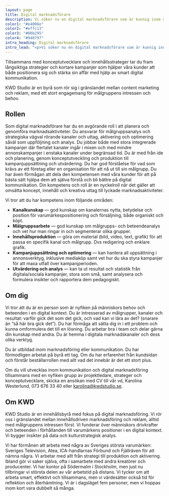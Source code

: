 ```yaml
---
layout: page
title: Digital marknadsförare
description: Vi söker nu en digital marknadsförare som är kunnig inom målgruppsanalys och segmentering, som har koll på digitala kanalers möjligheter och begränsningar, och som vet hur man paketerar innehåll för att passa både målgrupp och kanal.
color1: "#e4006e"
color2: "#effc13"
color3: "#00b295"
color4: "#940797"
intro_heading: Digital marknadsförare
intro_lead: "<p>Vi söker nu en digital marknadsförare som är kunnig inom målgruppsanalys och segmentering, som har koll på digitala kanalers möjligheter och begränsningar, och som vet hur man paketerar innehåll för att passa både målgrupp och kanal.</p>"
---
```

Tillsammans med konceptutvecklare och innehållsstrateger tar du fram långsiktiga strategier och kortare kampanjer som hjälper våra kunder att både positionera sig och stärka sin affär med hjälp av smart digital kommunikation.

KWD Studio är en byrå som rör sig i gränslandet mellan content marketing och reklam, med ett stort engagemang för målgruppens intressen och behov.

## Rollen

Som digital marknadsförare har du en avgörande roll i att planera och genomföra marknadsaktiviteter. Du ansvarar för målgruppsanalys och strategiska vägval rörande kanaler och uttag, aktivering och optimering såväl som uppföljning och analys. Du jobbar både med stora integrerade kampanjer där flertalet kanaler ingår i mixen och med mindre annonskampanjer i enstaka kanaler under begränsad tid. Du är med från ide och planering, genom konceptutveckling och produktion till kampanjuppsättning och utvärdering. Du har god förståelse för vad som krävs av ett företag eller en organisation för att nå ut till sin målgrupp. Du har även förmågan att dela den kompetensen med våra kunder för att på bästa sätt hjälpa dem att själva förstå och bli bättre på digital kommunikation. Din kompetens och roll är en nyckelroll när det gäller att omsätta koncept, innehåll och kreativa uttag till lyckade marknadsaktiviteter.

Vi tror att du har kompetens inom följande områden:

- **Kanalkunskap** — god kunskap om kanalernas nytta, betydelse och position för varumärkespositionering och försäljning, både organiskt och köpt.
- **Målgruppsarbete** — god kunskap om målgrupps- och beteendeanalys och vet hur man ringar in och segmenterar olika grupper.
- **Innehållsproduktion** — göra om material (bild, video, text, grafik) för att passa en specifik kanal och målgrupp. Dvs redigering och enklare grafik.
- **Kampanjuppsättning och optimering** — kan hantera all uppsättning i annonsverktyg, inklusive mediaköp samt vet hur du ska styra kampanjer för att maxa utfall över kampanjperioden.
- **Utvärdering och analys** — kan ta ut resultat och statistik från digitala/sociala kampanjer, stora som små, samt analysera och formulera insikter och rapportera dem pedagogiskt.

## Om dig

Vi tror att du är en person som är nyfiken på människors behov och beteenden i en digital kontext. Du är intresserad av målgrupper, kanaler och resultat: varför gick det som det gick, och vad kan vi lära av det? (snarare än “så här bra gick det”). Du har förmåga att sätta dig in i ett problem och kunna omformulera det till en lösning. Du arbetar bra i team och delar gärna din kunskap med andra. Du är hemma i digitala marknadskanaler och dess olika verktyg.

Du är utbildad inom marknadsföring eller kommunikation. Du har förmodligen arbetat på byrå ett tag. Om du har erfarenhet från kundsidan och förstår beställarrollen med allt vad det innebär är det ett stort plus.

Om du vill utvecklas inom kommunikation och digital marknadsföring tillsammans med en nyfiken grupp av projektledare, strateger och konceptutvecklare, skicka en ansökan med CV till vår vd, Karolina Westerlund, 073 676 33 40 eller [karolina@kwdstudio.se](mailto:karolina@kwdstudio.se).

## Om KWD

KWD Studio är en innehållsbyrå med fokus på digital marknadsföring. Vi rör oss i gränslandet mellan innehållsdriven marknadsföring och reklam, alltid med målgruppens intressen först. Vi funderar över människors drivkrafter och beteenden i förhållanden till varumärkens positioner i en digital kontext. Vi bygger insikter på data och kulturstrategisk analys.

Vi har förmånen att arbeta med några av Sveriges största varumärken: Sveriges Television, Atea,  ICA-handlarnas Förbund och Fjällräven för att nämna några. Vi arbetar med allt från strategi till produktion och aktivering. Ibland gör vi saker själva, ofta i samarbete med andra kreatörer och producenter. Vi har kontor på Södermalm i Stockholm, men just nu tillbringar vi största delen av vår arbetstid på distans. Vi tycker om att arbeta smart, effektivt och tillsammans, men vi värdesätter också tid för reflektion och återhämtning. Vi är i dagsläget fem personer, men vi hoppas inom kort vara dubbelt så många.
